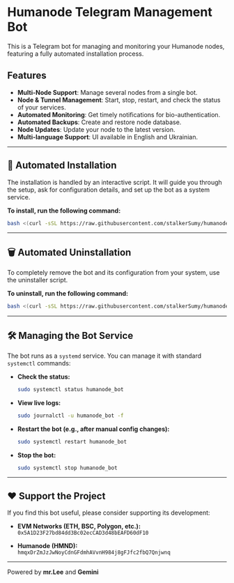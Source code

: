 # Humanode Telegram Management Bot

This is a Telegram bot for managing and monitoring your Humanode nodes, featuring a fully automated installation process.

## Features

*   **Multi-Node Support**: Manage several nodes from a single bot.
*   **Node & Tunnel Management**: Start, stop, restart, and check the status of your services.
*   **Automated Monitoring**: Get timely notifications for bio-authentication.
*   **Automated Backups**: Create and restore node database.
*   **Node Updates**: Update your node to the latest version.
*   **Multi-language Support**: UI available in English and Ukrainian.

---

## 🚀 Automated Installation

The installation is handled by an interactive script. It will guide you through the setup, ask for configuration details, and set up the bot as a system service.

**To install, run the following command:**
```bash
bash <(curl -sSL https://raw.githubusercontent.com/stalkerSumy/humanode-telegram-bot/main/install.sh)
```

---

## 🗑️ Automated Uninstallation

To completely remove the bot and its configuration from your system, use the uninstaller script.

**To uninstall, run the following command:**
```bash
bash <(curl -sSL https://raw.githubusercontent.com/stalkerSumy/humanode-telegram-bot/main/uninstall.sh)
```

---

## 🛠️ Managing the Bot Service

The bot runs as a `systemd` service. You can manage it with standard `systemctl` commands:

*   **Check the status:**
    ```bash
    sudo systemctl status humanode_bot
    ```

*   **View live logs:**
    ```bash
    sudo journalctl -u humanode_bot -f
    ```

*   **Restart the bot (e.g., after manual config changes):**
    ```bash
    sudo systemctl restart humanode_bot
    ```

*   **Stop the bot:**
    ```bash
    sudo systemctl stop humanode_bot
    ```

---

## ❤️ Support the Project

If you find this bot useful, please consider supporting its development:

- **EVM Networks (ETH, BSC, Polygon, etc.):**
  `0x5A1D23F27bd84dd3Bc02ecCAD3d48bEAFD60dF10`

- **Humanode (HMND):**
  `hmqxDrZmJzJwNoyCdnGFdmhAVvnH984j8gFJfc2fbQ7Qnjwnq`

---
Powered by **mr.Lee** and **Gemini**